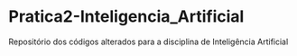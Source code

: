 # Pratica2-Inteligencia_Artificial
Repositório dos códigos alterados para a disciplina de Inteligência Artificial
